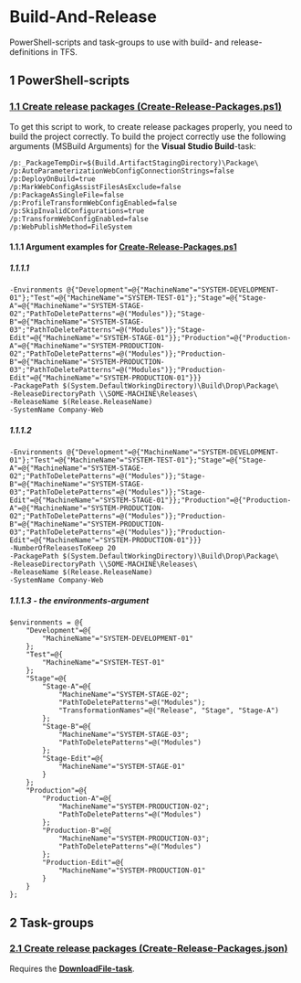 # Build-And-Release

PowerShell-scripts and task-groups to use with build- and release-definitions in TFS.

## 1 PowerShell-scripts

### [1.1 Create release packages (Create-Release-Packages.ps1)](/Source/Scripts/Create-Release-Packages.ps1)

To get this script to work, to create release packages properly, you need to build the project correctly.
To build the project correctly use the following arguments (MSBuild Arguments) for the **Visual Studio Build**-task:

    /p:_PackageTempDir=$(Build.ArtifactStagingDirectory)\Package\
    /p:AutoParameterizationWebConfigConnectionStrings=false
    /p:DeployOnBuild=true
    /p:MarkWebConfigAssistFilesAsExclude=false
    /p:PackageAsSingleFile=false
    /p:ProfileTransformWebConfigEnabled=false
    /p:SkipInvalidConfigurations=true
    /p:TransformWebConfigEnabled=false
    /p:WebPublishMethod=FileSystem

#### 1.1.1 Argument examples for [Create-Release-Packages.ps1](/Source/Scripts/Create-Release-Packages.ps1)

##### 1.1.1.1
 
    -Environments @{"Development"=@{"MachineName"="SYSTEM-DEVELOPMENT-01"};"Test"=@{"MachineName"="SYSTEM-TEST-01"};"Stage"=@{"Stage-A"=@{"MachineName"="SYSTEM-STAGE-02";"PathToDeletePatterns"=@("Modules")};"Stage-B"=@{"MachineName"="SYSTEM-STAGE-03";"PathToDeletePatterns"=@("Modules")};"Stage-Edit"=@{"MachineName"="SYSTEM-STAGE-01"}};"Production"=@{"Production-A"=@{"MachineName"="SYSTEM-PRODUCTION-02";"PathToDeletePatterns"=@("Modules")};"Production-B"=@{"MachineName"="SYSTEM-PRODUCTION-03";"PathToDeletePatterns"=@("Modules")};"Production-Edit"=@{"MachineName"="SYSTEM-PRODUCTION-01"}}}
    -PackagePath $(System.DefaultWorkingDirectory)\Build\Drop\Package\
    -ReleaseDirectoryPath \\SOME-MACHINE\Releases\
    -ReleaseName $(Release.ReleaseName)
    -SystemName Company-Web

##### 1.1.1.2

    -Environments @{"Development"=@{"MachineName"="SYSTEM-DEVELOPMENT-01"};"Test"=@{"MachineName"="SYSTEM-TEST-01"};"Stage"=@{"Stage-A"=@{"MachineName"="SYSTEM-STAGE-02";"PathToDeletePatterns"=@("Modules")};"Stage-B"=@{"MachineName"="SYSTEM-STAGE-03";"PathToDeletePatterns"=@("Modules")};"Stage-Edit"=@{"MachineName"="SYSTEM-STAGE-01"}};"Production"=@{"Production-A"=@{"MachineName"="SYSTEM-PRODUCTION-02";"PathToDeletePatterns"=@("Modules")};"Production-B"=@{"MachineName"="SYSTEM-PRODUCTION-03";"PathToDeletePatterns"=@("Modules")};"Production-Edit"=@{"MachineName"="SYSTEM-PRODUCTION-01"}}}
    -NumberOfReleasesToKeep 20
    -PackagePath $(System.DefaultWorkingDirectory)\Build\Drop\Package\
    -ReleaseDirectoryPath \\SOME-MACHINE\Releases\
    -ReleaseName $(Release.ReleaseName)
    -SystemName Company-Web

##### 1.1.1.3 - the environments-argument

    $environments = @{
	    "Development"=@{
		    "MachineName"="SYSTEM-DEVELOPMENT-01"
	    };
	    "Test"=@{
		    "MachineName"="SYSTEM-TEST-01"
	    };
	    "Stage"=@{
		    "Stage-A"=@{
			    "MachineName"="SYSTEM-STAGE-02";
			    "PathToDeletePatterns"=@("Modules");
			    "TransformationNames"=@("Release", "Stage", "Stage-A")
		    };
		    "Stage-B"=@{
			    "MachineName"="SYSTEM-STAGE-03";
			    "PathToDeletePatterns"=@("Modules")
		    };
		    "Stage-Edit"=@{
			    "MachineName"="SYSTEM-STAGE-01"
		    }
	    };
	    "Production"=@{
		    "Production-A"=@{
			    "MachineName"="SYSTEM-PRODUCTION-02";
			    "PathToDeletePatterns"=@("Modules")
		    };
		    "Production-B"=@{
			    "MachineName"="SYSTEM-PRODUCTION-03";
			    "PathToDeletePatterns"=@("Modules")
		    };
		    "Production-Edit"=@{
			    "MachineName"="SYSTEM-PRODUCTION-01"
		    }
	    }
    };

## 2 Task-groups

### [2.1 Create release packages (Create-Release-Packages.json)](/Source/Task-Groups/Create-Release-Packages.json)

Requires the [**DownloadFile-task**](https://marketplace.visualstudio.com/items?itemName=automagically.DownloadFile).